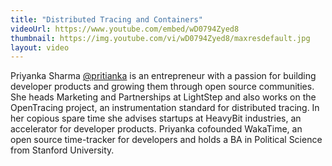 ```yaml
---
title: "Distributed Tracing and Containers"
videoUrl: https://www.youtube.com/embed/wD0794Zyed8
thumbnail: https://img.youtube.com/vi/wD0794Zyed8/maxresdefault.jpg
layout: video
---
```


Priyanka Sharma [@pritianka](https://twitter.com/pritianka) is an entrepreneur with a passion for building developer products and growing them through open source communities. She heads Marketing and Partnerships at LightStep and also works on the OpenTracing project, an instrumentation standard for distributed tracing. In her copious spare time she advises startups at HeavyBit industries, an accelerator for developer products. Priyanka cofounded WakaTime, an open source time-tracker for developers and holds a BA in Political Science from Stanford University.



